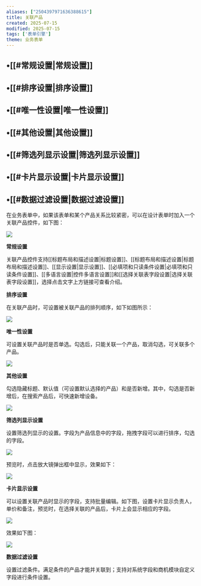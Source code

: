 ```yaml
---
aliases: ["2504397971636388615"]
title: 关联产品
created: 2025-07-15
modified: 2025-07-15
tags: ['表单引擎']
theme: 业务表单
---
```


## •[[#常规设置|常规设置]]

## •[[#排序设置|排序设置]]

## •[[#唯一性设置|唯一性设置]]

## •[[#其他设置|其他设置]]

## •[[#筛选列显示设置|筛选列显示设置]]

## •[[#卡片显示设置|卡片显示设置]]

## •[[#数据过滤设置|数据过滤设置]]

在业务表单中，如果该表单和某个产品关系比较紧密，可以在设计表单时加入一个关联产品控件，如下图：

![](https://myhelpdoc.oss-cn-heyuan.aliyuncs.com/mdimages/fda4c562b5aa162516ec98386bbbc4d7.jpg)

**常规设置**

关联产品控件支持[[标题布局和描述设置|标题设置]]、[[标题布局和描述设置|标题布局和描述设置]]、[[显示设置|显示设置]]、[[必填项和只读条件设置|必填项和只读条件设置]]、[[多语言设置|控件多语言设置]]和[[选择关联表字段设置|选择关联表字段设置]]，选择点击文字上方链接可查看介绍。

**排序设置**

在关联产品时，可设置被关联产品的排列顺序，如下如图所示：

![](https://myhelpdoc.oss-cn-heyuan.aliyuncs.com/mdimages/558cc3a35a6d4cfa55e935572efce634.jpg)

**唯一性设置**

可设置关联产品时是否单选。勾选后，只能关联一个产品，取消勾选，可关联多个产品。

![](https://myhelpdoc.oss-cn-heyuan.aliyuncs.com/mdimages/fe7753239c919423e5fe20f419b10e84.jpg)

**其他设置**

勾选隐藏标题、默认值（可设置默认选择的产品）和是否新增。其中，勾选是否新增后，在搜索产品后，可快速新增设备。

![](https://myhelpdoc.oss-cn-heyuan.aliyuncs.com/mdimages/ce9d7b83be0228b163ccaf66e057c83d.jpg)

**筛选列显示设置**

设置筛选列显示的设置。字段为产品信息中的字段，拖拽字段可以进行排序，勾选的字段。

![](https://myhelpdoc.oss-cn-heyuan.aliyuncs.com/mdimages/7ebb621bdfb8c7310526bde21d85e67a.jpg)

预览时，点击放大镜弹出框中显示，效果如下：

![](https://myhelpdoc.oss-cn-heyuan.aliyuncs.com/mdimages/36411bcad68a57e638c062f535bd2796.jpg)

**卡片显示设置**

可以设置关联产品时显示的字段，支持批量编辑。如下图，设置卡片显示负责人，单价和备注，预览时，在选择关联的产品后，卡片上会显示相应的字段。

![](https://myhelpdoc.oss-cn-heyuan.aliyuncs.com/mdimages/129496d7d73cc94439d2980b4c536a76.jpg)

效果如下图：

![](https://myhelpdoc.oss-cn-heyuan.aliyuncs.com/mdimages/f7da4f930e4eb8f5c53073773fd161be.jpg)

**数据过滤设置**

设置过滤条件。满足条件的产品才能并关联到；支持对系统字段和商机模块自定义字段进行条件设置。

